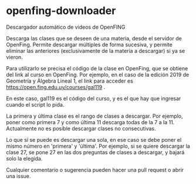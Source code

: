 # openfing-downloader
Descargador automático de videos de OpenFING

Descarga las clases que se deseen de una materia, desde el servidor de OpenFing. Permite descargar múltiples de forma sucesiva, y permite eliminar las anteriores (exclusivamente de la materia a descargar) si ya se vieron.

Para utilizarlo se precisa el código de la clase en OpenFing, que se obtiene del link al curso en OpenFing. Por ejemplo, en el caso de la edición 2019 de Geometría y Álgebra Lineal 1, el link para acceder es https://open.fing.edu.uy/courses/gal119 .

En este caso, gal119 es el código del curso, y es el que hay que ingresar cuando el script lo pida.

La primera y última clase es el rango de clases a descargar. Por ejemplo, poner como primera 7 y como última 11 descarga todas de la 7 a la 11. Actualmente no es posible descargar clases no consecutivas.

Lo que sí se puede es descargar una sola, en ese caso se debe poner el mismo número en 'primera' y 'última'. Por ejemplo, si se quiere descargar la clase 27, se pone 27 en las dos preguntas de clases a descargar, y bajará solo la elegida.

Cualquier comentario o sugerencia pueden hacer una pull request o abrir una issue.
